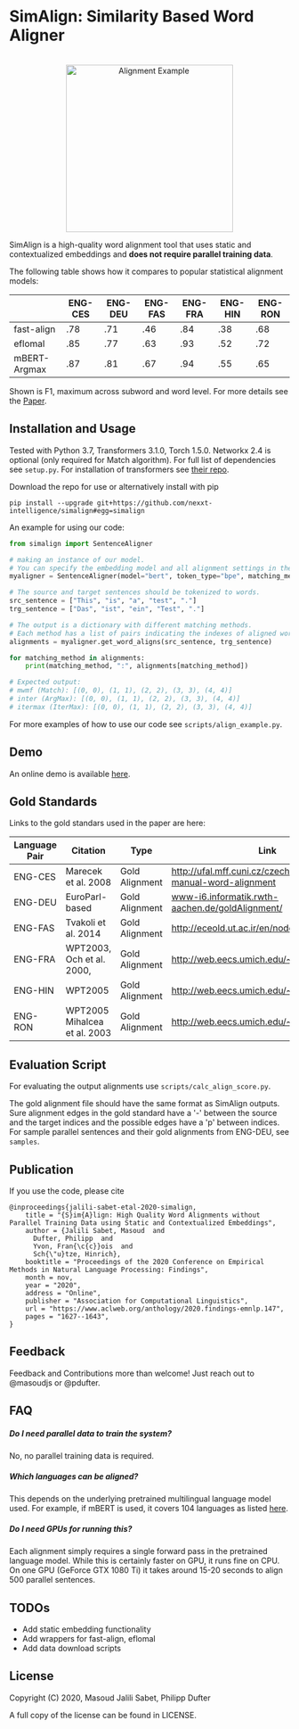 SimAlign: Similarity Based Word Aligner
==============

<p align="center">
    <br>
    <img alt="Alignment Example" src="https://raw.githubusercontent.com/cisnlp/simalign/master/assets/example.png" width="300"/>
    <br>
<p>

SimAlign is a high-quality word alignment tool that uses static and contextualized embeddings and **does not require parallel training data**.

The following table shows how it compares to popular statistical alignment models:

|            | ENG-CES | ENG-DEU | ENG-FAS | ENG-FRA | ENG-HIN | ENG-RON |
| ---------- | ------- | ------- | ------- | ------- | ------- | ------- |
| fast-align | .78     | .71     | .46     | .84     | .38     | .68     |
| eflomal    | .85     | .77     | .63     | .93     | .52     | .72     |
| mBERT-Argmax | .87     | .81     | .67     | .94     | .55     | .65     |

Shown is F1, maximum across subword and word level. For more details see the [Paper](https://arxiv.org/pdf/2004.08728.pdf).


Installation and Usage
--------

Tested with Python 3.7, Transformers 3.1.0, Torch 1.5.0. Networkx 2.4 is optional (only required for Match algorithm). 
For full list of dependencies see `setup.py`.
For installation of transformers see [their repo](https://github.com/huggingface/transformers#installation).

Download the repo for use or alternatively install with pip

`pip install --upgrade git+https://github.com/nexxt-intelligence/simalign#egg=simalign`


An example for using our code:
```python
from simalign import SentenceAligner

# making an instance of our model.
# You can specify the embedding model and all alignment settings in the constructor.
myaligner = SentenceAligner(model="bert", token_type="bpe", matching_methods="mai")

# The source and target sentences should be tokenized to words.
src_sentence = ["This", "is", "a", "test", "."]
trg_sentence = ["Das", "ist", "ein", "Test", "."]

# The output is a dictionary with different matching methods.
# Each method has a list of pairs indicating the indexes of aligned words (The alignments are zero-indexed).
alignments = myaligner.get_word_aligns(src_sentence, trg_sentence)

for matching_method in alignments:
    print(matching_method, ":", alignments[matching_method])

# Expected output:
# mwmf (Match): [(0, 0), (1, 1), (2, 2), (3, 3), (4, 4)]
# inter (ArgMax): [(0, 0), (1, 1), (2, 2), (3, 3), (4, 4)]
# itermax (IterMax): [(0, 0), (1, 1), (2, 2), (3, 3), (4, 4)]
```
For more examples of how to use our code see `scripts/align_example.py`.

Demo
--------

An online demo is available [here](https://simalign.cis.lmu.de/).


Gold Standards
--------
Links to the gold standars used in the paper are here: 


| Language Pair  | Citation | Type |Link |
| ------------- | ------------- | ------------- | ------------- |
| ENG-CES | Marecek et al. 2008 | Gold Alignment | http://ufal.mff.cuni.cz/czech-english-manual-word-alignment |
| ENG-DEU | EuroParl-based | Gold Alignment | www-i6.informatik.rwth-aachen.de/goldAlignment/ |
| ENG-FAS | Tvakoli et al. 2014 | Gold Alignment | http://eceold.ut.ac.ir/en/node/940 |
| ENG-FRA |  WPT2003, Och et al. 2000,| Gold Alignment | http://web.eecs.umich.edu/~mihalcea/wpt/ |
| ENG-HIN |   WPT2005 | Gold Alignment | http://web.eecs.umich.edu/~mihalcea/wpt05/ |
| ENG-RON |  WPT2005 Mihalcea et al. 2003 | Gold Alignment | http://web.eecs.umich.edu/~mihalcea/wpt05/ |
        
        
Evaluation Script
--------
For evaluating the output alignments use `scripts/calc_align_score.py`.

The gold alignment file should have the same format as SimAlign outputs.
Sure alignment edges in the gold standard have a '-' between the source and the target indices and the possible edges have a 'p' between indices.
For sample parallel sentences and their gold alignments from ENG-DEU, see `samples`.


Publication
--------

If you use the code, please cite 

```
@inproceedings{jalili-sabet-etal-2020-simalign,
    title = "{S}im{A}lign: High Quality Word Alignments without Parallel Training Data using Static and Contextualized Embeddings",
    author = {Jalili Sabet, Masoud  and
      Dufter, Philipp  and
      Yvon, Fran{\c{c}}ois  and
      Sch{\"u}tze, Hinrich},
    booktitle = "Proceedings of the 2020 Conference on Empirical Methods in Natural Language Processing: Findings",
    month = nov,
    year = "2020",
    address = "Online",
    publisher = "Association for Computational Linguistics",
    url = "https://www.aclweb.org/anthology/2020.findings-emnlp.147",
    pages = "1627--1643",
}
```

Feedback
--------

Feedback and Contributions more than welcome! Just reach out to @masoudjs or @pdufter. 


FAQ
--------

##### Do I need parallel data to train the system?

No, no parallel training data is required.

##### Which languages can be aligned?

This depends on the underlying pretrained multilingual language model used. For example, if mBERT is used, it covers 104 languages as listed [here](https://github.com/google-research/bert/blob/master/multilingual.md).

##### Do I need GPUs for running this?

Each alignment simply requires a single forward pass in the pretrained language model. While this is certainly 
faster on GPU, it runs fine on CPU. On one GPU (GeForce GTX 1080 Ti) it takes around 15-20 seconds to align 500 parallel sentences.


TODOs
--------

* Add static embedding functionality
* Add wrappers for fast-align, eflomal
* Add data download scripts 



License
-------

Copyright (C) 2020, Masoud Jalili Sabet, Philipp Dufter

A full copy of the license can be found in LICENSE.
